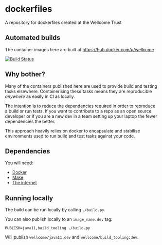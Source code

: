# dockerfiles

A repository for dockerfiles created at the Wellcome Trust

## Automated builds

The container images here are built at https://hub.docker.com/u/wellcome

[![Build Status](https://travis-ci.org/wellcometrust/dockerfiles.svg?branch=master)](https://travis-ci.org/wellcometrust/dockerfiles)

## Why bother?

Many of the containers published here are used to provide build and testing tasks elsewhere. Containerising these tasks means they are reproducible _anywhere_ as easily in CI as locally. 

The intention is to reduce the dependencies required in order to reproduce a build or run tests. If you want to contribute to a repo as an open source developer or if you are a new dev in a team setting up your laptop the fewer dependencies the better. 

This approach heavily relies on docker to encapsulate and stabilise environments used to run build and test tasks against your code.

## Dependencies

You will need:

- [Docker](https://www.docker.com/)
- [Make](https://www.gnu.org/software/make/manual/make.html)
- [The internet](https://www.youtube.com/watch?v=iDbyYGrswtg)

## Running locally

The build can be run locally by calling `./build.py`.

You can also publish locally to an `image_name:dev` tag:

```
PUBLISH=java11,build_tooling ./build.py
```

Will publish `wellcome/java11:dev` and `wellcome/build_tooling:dev`.
